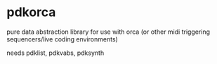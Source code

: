 # pdkorca

pure data abstraction library for use with orca (or other midi triggering sequencers/live coding environments)

needs pdklist, pdkvabs, pdksynth
